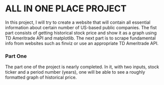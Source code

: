 # ALL IN ONE PLACE PROJECT
In this project, I will try to create a website that will contain all essential information about certain number of US-based public companies. The fist part consists of getting historical stock price and show it as a graph using TD Ameritrade API and matplotlib. The next part is to scrape fundamental info from websites such as finviz or use an appropriate TD Ameritrade API. 

### Part One 
The part one of the project is nearly completed. In it, with two inputs, stock ticker and a period number (years), one will be able to see a roughly formatted graph of historical price. 